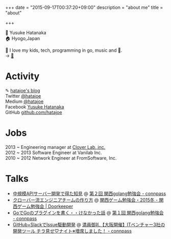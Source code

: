 +++
date = "2015-09-17T00:37:20+09:00"
description = "about me"
title = "about"

+++

👤 Yusuke Hatanaka   
🏠 Hyogo,Japan  
  
💬 I love my kids, tech, programming in go, music and 🍺.  
→ [🎁](http://www.amazon.co.jp/registry/wishlist/VQLOUIT30ZMN)

# Activity 
✎ [hatajoe's blog](https://hatajoe.github.io/blog/)  
Twitter [@hatajoe](https://twitter.com/hatajoe)  
Medium [@hatajoe](https://medium.com/@hatajoe)  
Facebook [Yusuke Hatanaka](https://www.facebook.com/yusuke.hatanaka.351)  
GitHub [github.com/hatajoe](https://github.com/hatajoe)  

# Jobs
2013 ~ Engineering manager at [Clover Lab.,inc.](http://cloverlab.jp)  
2012 ~ 2013 Software Engineer at Vanilab Inc.  
2010 ~ 2012 Network Engineer at FromSoftware, Inc.  

# Talks
* [中規模APIサーバー開発で得た知見](http://go-talks.appspot.com/github.com/hatajoe/kug2/20160123/index.slide#1) @ [第２回 関西golang勉強会 - connpass](http://kug2.connpass.com/event/23647/)
* [クローバー流エンジニアチームの作り方](http://www.slideshare.net/yusukehatanaka351/kansai-gamestudy20151128-55702743) @ [関西ゲーム勉強会・2015冬 - 関西ゲーム勉強会 | Doorkeeper](https://ksgs.doorkeeper.jp/events/31863)  
* [GoでGoのプラグインを書く・・けなかった話](http://go-talks.appspot.com/github.com/hatajoe/go-plugin-example/index.slide#1) @ [第１回 関西golang勉強会 - connpass](http://kug2.connpass.com/event/20497/?utm_campaign=event_message_to_selected_participant&utm_source=notifications&utm_medium=email&utm_content=title_link)  
* [GitHub+SlackでIssue駆動開発](http://www.slideshare.net/yusukehatanaka351/chiramise) @ [満員御礼【大阪開催】ITベンチャー3社の開発ツール チラ見せ♡ナイト※増席しました！ - connpass](http://devtoolnight.connpass.com/event/12670/)  


